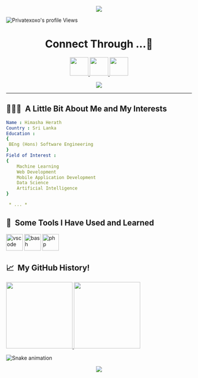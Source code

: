 <p align="center">
  <img src="https://capsule-render.vercel.app/api?type=waving&color=gradient&text=Hello%20Everyone%20👻!&height=100&section=header&animation=fadeIn&fontColor=FFFFF"/>
</p>

  ![Privatexoxo's profile Views](https://komarev.com/ghpvc/?username=Privatexoxo&style=for-the-badge)
  
<h1 align="center">
   Connect Through ...💬
</h1>
<p align="center">
<a href="https://www.linkedin.com/in/himasha-herath-811218221/">
  <img height="50" src="https://user-images.githubusercontent.com/46517096/166973395-19676cd8-f8ec-4abf-83ff-da8243505b82.png"/>
</a>
<a href="https://twitter.com/himasha_herath">
  <img height="50" src="https://user-images.githubusercontent.com/46517096/166974271-91dfa250-d70b-4cb9-8707-f1bda1b708c3.png"/>
</a>
<a href="https://www.instagram.com/himasha_47__/">
  <img height="50" src="https://user-images.githubusercontent.com/46517096/166974368-9798f39f-1f46-499c-b14e-81f0a3f83a06.png"/>
</a>
</p>

<p align="center">
  <img src= "https://media.giphy.com/media/26tn33aiTi1jkl6H6/giphy.gif">
</p>

---


<h2> 👨🏻‍💻 &nbsp;A Little Bit About Me and My Interests</h2>

```yaml
Name : Himasha Herath
Country : Sri Lanka 
Education :
{
 BEng (Hons) Software Engineering
}
Field of Interest : 
{
    Machine Learning
    Web Development
    Mobile Application Development
    Data Science
    Artificial Intelligence 
}

 * ... *
```

<h2> 🚀 &nbsp;Some Tools I Have Used and Learned</h2>

<p align="left">
<img src="https://cdn.jsdelivr.net/gh/devicons/devicon/icons/vscode/vscode-original.svg" alt="vscode" width="45" height="45"/>
<img src="https://cdn.jsdelivr.net/gh/devicons/devicon/icons/bash/bash-original.svg" alt="bash" width="45" height="45"/>
<img src="https://cdn.jsdelivr.net/gh/devicons/devicon/icons/php/php-original.svg" alt="php" width="45" height="45"/>
</p>

<h2> 📈 &nbsp;My GitHub History!</h2>
<a href="https://github.com/Privatexoxo">
  <img height="180em" src="https://github-readme-stats.vercel.app/api?username=Privatexoxo&theme=noctis_minimus&show_icons=true" />
  <img height="180em" src="https://github-readme-stats.vercel.app/api/top-langs/?username=Privatexoxo&theme=noctis_minimus&layout=compact" />
</a>

![Snake animation](https://github.com/thepiyushmalhotra/thepiyushmalhotra/blob/output/github-contribution-grid-snake.svg)

<p align="center">
  <img src="https://capsule-render.vercel.app/api?type=waving&color=gradient&height=100&section=footer"/>
</p>
